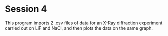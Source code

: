 # Session 4

This program imports 2 .csv files of data for an X-Ray diffraction experiment carried out on LiF and NaCl, and then plots the data on the same graph.
